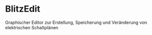# BlitzEdit
Graphischer Editor zur Erstellung, Speicherung und Veränderung von elektrischen Schaltplänen
